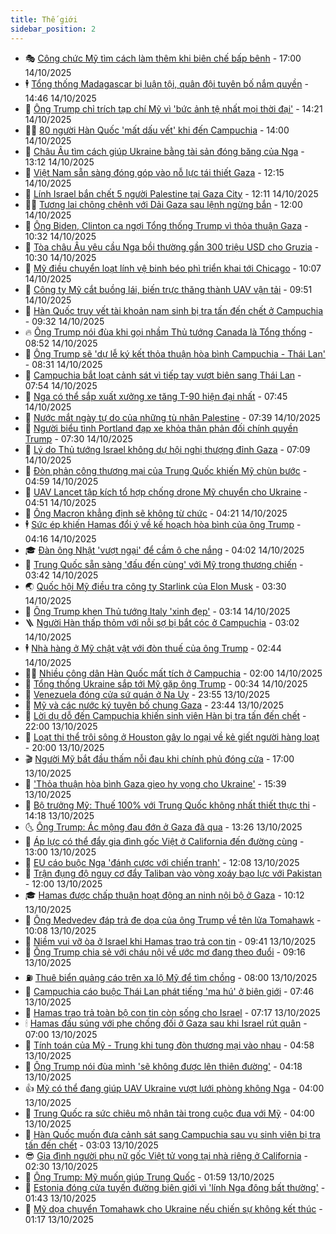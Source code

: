 ```yaml
---
title: Thế giới
sidebar_position: 2
---
```


<!-- vnexpress-the-gioi:START -->
- 🎭 [Công chức Mỹ tìm cách làm thêm khi biên chế bấp bênh](https://vnexpress.net/cong-chuc-my-tim-cach-lam-them-khi-bien-che-bap-benh-4950977.html) - 17:00 14/10/2025
- 🕴 [Tổng thống Madagascar bị luận tội, quân đội tuyên bố nắm quyền](https://vnexpress.net/tong-thong-madagascar-bi-luan-toi-quan-doi-tuyen-bo-nam-quyen-4951413.html) - 14:46 14/10/2025
- 🤭 [Ông Trump chỉ trích tạp chí Mỹ vì &#39;bức ảnh tệ nhất mọi thời đại&#39;](https://vnexpress.net/ong-trump-chi-trich-tap-chi-my-vi-buc-anh-te-nhat-moi-thoi-dai-4951392.html) - 14:21 14/10/2025
- 🧑‍💻 [80 người Hàn Quốc &#39;mất dấu vết&#39; khi đến Campuchia](https://vnexpress.net/80-nguoi-han-quoc-mat-dau-vet-khi-den-campuchia-4951334.html) - 14:00 14/10/2025
- 🦏 [Châu Âu tìm cách giúp Ukraine bằng tài sản đóng băng của Nga](https://vnexpress.net/chau-au-tim-cach-giup-ukraine-bang-tai-san-dong-bang-cua-nga-4946498.html) - 13:12 14/10/2025
- 🦒 [Việt Nam sẵn sàng đóng góp vào nỗ lực tái thiết Gaza](https://vnexpress.net/viet-nam-san-sang-dong-gop-vao-no-luc-tai-thiet-gaza-4951385.html) - 12:15 14/10/2025
- 🌈 [Lính Israel bắn chết 5 người Palestine tại Gaza City](https://vnexpress.net/linh-israel-ban-chet-5-nguoi-palestine-tai-gaza-city-4951375.html) - 12:11 14/10/2025
- 🧑‍🏫 [Tương lai chông chênh với Dải Gaza sau lệnh ngừng bắn](https://vnexpress.net/tuong-lai-chong-chenh-voi-dai-gaza-sau-lenh-ngung-ban-4950972.html) - 12:00 14/10/2025
- 🐲 [Ông Biden, Clinton ca ngợi Tổng thống Trump vì thỏa thuận Gaza](https://vnexpress.net/ong-biden-clinton-ca-ngoi-tong-thong-trump-vi-thoa-thuan-gaza-4951246.html) - 10:32 14/10/2025
- 🦒 [Tòa châu Âu yêu cầu Nga bồi thường gần 300 triệu USD cho Gruzia](https://vnexpress.net/toa-chau-au-yeu-cau-nga-boi-thuong-gan-300-trieu-usd-cho-gruzia-4951308.html) - 10:30 14/10/2025
- 🐻 [Mỹ điều chuyển loạt lính vệ binh béo phì triển khai tới Chicago](https://vnexpress.net/my-dieu-chuyen-loat-linh-ve-binh-beo-phi-trien-khai-toi-chicago-4951329.html) - 10:07 14/10/2025
- 🚀 [Công ty Mỹ cắt buồng lái, biến trực thăng thành UAV vận tải](https://vnexpress.net/cong-ty-my-cat-buong-lai-bien-truc-thang-thanh-uav-van-tai-4951236.html) - 09:51 14/10/2025
- 🥰 [Hàn Quốc truy vết tài khoản nam sinh bị tra tấn đến chết ở Campuchia](https://vnexpress.net/han-quoc-truy-vet-tai-khoan-nam-sinh-bi-tra-tan-den-chet-o-campuchia-4951228.html) - 09:32 14/10/2025
- 🔥 [Ông Trump nói đùa khi gọi nhầm Thủ tướng Canada là Tổng thống](https://vnexpress.net/ong-trump-noi-dua-khi-goi-nham-thu-tuong-canada-la-tong-thong-4951250.html) - 08:52 14/10/2025
- 🥳 [Ông Trump sẽ &#39;dự lễ ký kết thỏa thuận hòa bình Campuchia - Thái Lan&#39;](https://vnexpress.net/ong-trump-se-du-le-ky-ket-thoa-thuan-hoa-binh-campuchia-thai-lan-4951186.html) - 08:31 14/10/2025
- 💼 [Campuchia bắt loạt cảnh sát vì tiếp tay vượt biên sang Thái Lan](https://vnexpress.net/campuchia-bat-loat-canh-sat-vi-tiep-tay-vuot-bien-sang-thai-lan-4951117.html) - 07:54 14/10/2025
- 🤡 [Nga có thể sắp xuất xưởng xe tăng T-90 hiện đại nhất](https://vnexpress.net/nga-co-the-sap-xuat-xuong-xe-tang-t-90-hien-dai-nhat-4951122.html) - 07:45 14/10/2025
- 🌁 [Nước mắt ngày tự do của những tù nhân Palestine](https://vnexpress.net/nuoc-mat-ngay-tu-do-cua-nhung-tu-nhan-palestine-4951094.html) - 07:39 14/10/2025
- 🤩 [Người biểu tình Portland đạp xe khỏa thân phản đối chính quyền Trump](https://vnexpress.net/nguoi-bieu-tinh-portland-dap-xe-khoa-than-phan-doi-chinh-quyen-trump-4951152.html) - 07:30 14/10/2025
- 🎉 [Lý do Thủ tướng Israel không dự hội nghị thượng đỉnh Gaza](https://vnexpress.net/ly-do-thu-tuong-israel-khong-du-hoi-nghi-thuong-dinh-gaza-4951153.html) - 07:09 14/10/2025
- 🎉 [Đòn phản công thương mại của Trung Quốc khiến Mỹ chùn bước](https://vnexpress.net/don-phan-cong-thuong-mai-cua-trung-quoc-khien-my-chun-buoc-4950934.html) - 04:59 14/10/2025
- 🌁 [UAV Lancet tập kích tổ hợp chống drone Mỹ chuyển cho Ukraine](https://vnexpress.net/uav-lancet-tap-kich-to-hop-chong-drone-my-chuyen-cho-ukraine-4951073.html) - 04:51 14/10/2025
- 🌊 [Ông Macron khẳng định sẽ không từ chức](https://vnexpress.net/ong-macron-khang-dinh-se-khong-tu-chuc-4951045.html) - 04:21 14/10/2025
- 🕴 [Sức ép khiến Hamas đổi ý về kế hoạch hòa bình của ông Trump](https://vnexpress.net/suc-ep-khien-hamas-doi-y-ve-ke-hoach-hoa-binh-cua-ong-trump-4950835.html) - 04:16 14/10/2025
- 🎓 [Đàn ông Nhật &#39;vượt ngại&#39; để cầm ô che nắng](https://vnexpress.net/dan-ong-nhat-vuot-ngai-de-cam-o-che-nang-4951083.html) - 04:02 14/10/2025
- 🦩 [Trung Quốc sẵn sàng &#39;đấu đến cùng&#39; với Mỹ trong thương chiến](https://vnexpress.net/trung-quoc-san-sang-dau-den-cung-voi-my-trong-thuong-chien-4951065.html) - 03:42 14/10/2025
- 🌏 [Quốc hội Mỹ điều tra công ty Starlink của Elon Musk](https://vnexpress.net/quoc-hoi-my-dieu-tra-cong-ty-starlink-cua-elon-musk-4951011.html) - 03:30 14/10/2025
- 🌋 [Ông Trump khen Thủ tướng Italy &#39;xinh đẹp&#39;](https://vnexpress.net/ong-trump-khen-thu-tuong-italy-xinh-dep-4950956.html) - 03:14 14/10/2025
- 🪜 [Người Hàn thấp thỏm với nỗi sợ bị bắt cóc ở Campuchia](https://vnexpress.net/nguoi-han-thap-thom-voi-noi-so-bi-bat-coc-o-campuchia-4951012.html) - 03:02 14/10/2025
- 🕴 [Nhà hàng ở Mỹ chật vật với đòn thuế của ông Trump](https://vnexpress.net/nha-hang-o-my-chat-vat-voi-don-thue-cua-ong-trump-4950995.html) - 02:44 14/10/2025
- 🧑‍🏫 [Nhiều công dân Hàn Quốc mất tích ở Campuchia](https://vnexpress.net/nhieu-cong-dan-han-quoc-mat-tich-o-campuchia-4950981.html) - 02:00 14/10/2025
- 🌮 [Tổng thống Ukraine sắp tới Mỹ gặp ông Trump](https://vnexpress.net/tong-thong-ukraine-sap-toi-my-gap-ong-trump-4950961.html) - 00:34 14/10/2025
- 🚦 [Venezuela đóng cửa sứ quán ở Na Uy](https://vnexpress.net/venezuela-dong-cua-su-quan-o-na-uy-4950953.html) - 23:55 13/10/2025
- 💫 [Mỹ và các nước ký tuyên bố chung Gaza](https://vnexpress.net/my-va-cac-nuoc-ky-tuyen-bo-chung-gaza-4950946.html) - 23:44 13/10/2025
- 🤡 [Lời dụ dỗ đến Campuchia khiến sinh viên Hàn bị tra tấn đến chết](https://vnexpress.net/loi-du-do-den-campuchia-khien-sinh-vien-han-bi-tra-tan-den-chet-4950770.html) - 22:00 13/10/2025
- 🦣 [Loạt thi thể trôi sông ở Houston gây lo ngại về kẻ giết người hàng loạt](https://vnexpress.net/loat-thi-the-troi-song-o-houston-gay-lo-ngai-ve-ke-giet-nguoi-hang-loat-4950897.html) - 20:00 13/10/2025
- 🎬 [Người Mỹ bắt đầu thấm nỗi đau khi chính phủ đóng cửa](https://vnexpress.net/nguoi-my-bat-dau-tham-noi-dau-khi-chinh-phu-dong-cua-4950481.html) - 17:00 13/10/2025
- 🎉 [&#39;Thỏa thuận hòa bình Gaza gieo hy vọng cho Ukraine&#39;](https://vnexpress.net/thoa-thuan-hoa-binh-gaza-gieo-hy-vong-cho-ukraine-4950909.html) - 15:39 13/10/2025
- 🎡 [Bộ trưởng Mỹ: Thuế 100% với Trung Quốc không nhất thiết thực thi](https://vnexpress.net/bo-truong-my-thue-100-voi-trung-quoc-khong-nhat-thiet-thuc-thi-4950902.html) - 14:18 13/10/2025
- 🌜 [Ông Trump: Ác mộng đau đớn ở Gaza đã qua](https://vnexpress.net/ong-trump-ac-mong-dau-don-o-gaza-da-qua-4950893.html) - 13:26 13/10/2025
- 🎡 [Áp lực có thể đẩy gia đình gốc Việt ở California đến đường cùng](https://vnexpress.net/ap-luc-co-the-day-gia-dinh-goc-viet-o-california-den-duong-cung-4950745.html) - 13:00 13/10/2025
- 🤗 [EU cáo buộc Nga &#39;đánh cược với chiến tranh&#39;](https://vnexpress.net/eu-cao-buoc-nga-danh-cuoc-voi-chien-tranh-4950879.html) - 12:08 13/10/2025
- 🦩 [Trận đụng độ nguy cơ đẩy Taliban vào vòng xoáy bạo lực với Pakistan](https://vnexpress.net/tran-dung-do-nguy-co-day-taliban-vao-vong-xoay-bao-luc-voi-pakistan-4950494.html) - 12:00 13/10/2025
- 🎓 [Hamas được chấp thuận hoạt động an ninh nội bộ ở Gaza](https://vnexpress.net/hamas-duoc-chap-thuan-hoat-dong-an-ninh-noi-bo-o-gaza-4950814.html) - 10:12 13/10/2025
- 🌁 [Ông Medvedev đáp trả đe dọa của ông Trump về tên lửa Tomahawk](https://vnexpress.net/ong-medvedev-dap-tra-de-doa-cua-ong-trump-ve-ten-lua-tomahawk-4950803.html) - 10:08 13/10/2025
- 🤩 [Niềm vui vỡ òa ở Israel khi Hamas trao trả con tin](https://vnexpress.net/niem-vui-vo-oa-o-israel-khi-hamas-trao-tra-con-tin-4950773.html) - 09:41 13/10/2025
- 👹 [Ông Trump chia sẻ với cháu nội về ước mơ đang theo đuổi](https://vnexpress.net/ong-trump-chia-se-voi-chau-noi-ve-uoc-mo-dang-theo-duoi-4950647.html) - 09:16 13/10/2025
- ⛽️ [Thuê biển quảng cáo trên xa lộ Mỹ để tìm chồng](https://vnexpress.net/thue-bien-quang-cao-tren-xa-lo-my-de-tim-chong-4950621.html) - 08:00 13/10/2025
- 🚀 [Campuchia cáo buộc Thái Lan phát tiếng &#39;ma hú&#39; ở biên giới](https://vnexpress.net/campuchia-cao-buoc-thai-lan-phat-tieng-ma-hu-o-bien-gioi-4950605.html) - 07:46 13/10/2025
- 🎡 [Hamas trao trả toàn bộ con tin còn sống cho Israel](https://vnexpress.net/hamas-trao-tra-toan-bo-con-tin-con-song-cho-israel-4950732.html) - 07:17 13/10/2025
- 🕯 [Hamas đấu súng với phe chống đối ở Gaza sau khi Israel rút quân](https://vnexpress.net/hamas-dau-sung-voi-phe-chong-doi-o-gaza-sau-khi-israel-rut-quan-4950594.html) - 07:00 13/10/2025
- 🐻 [Tính toán của Mỹ - Trung khi tung đòn thương mại vào nhau](https://vnexpress.net/tinh-toan-cua-my-trung-khi-tung-don-thuong-mai-vao-nhau-4950495.html) - 04:58 13/10/2025
- 🚦 [Ông Trump nói đùa mình &#39;sẽ không được lên thiên đường&#39;](https://vnexpress.net/ong-trump-noi-dua-minh-se-khong-duoc-len-thien-duong-4950517.html) - 04:18 13/10/2025
- 👍 [Mỹ có thể đang giúp UAV Ukraine vượt lưới phòng không Nga](https://vnexpress.net/my-co-the-dang-giup-uav-ukraine-vuot-luoi-phong-khong-nga-4950496.html) - 04:00 13/10/2025
- 🚀 [Trung Quốc ra sức chiêu mộ nhân tài trong cuộc đua với Mỹ](https://vnexpress.net/trung-quoc-ra-suc-chieu-mo-nhan-tai-trong-cuoc-dua-voi-my-4945267.html) - 04:00 13/10/2025
- 🌮 [Hàn Quốc muốn đưa cảnh sát sang Campuchia sau vụ sinh viên bị tra tấn đến chết](https://vnexpress.net/han-quoc-muon-dua-canh-sat-sang-campuchia-sau-vu-sinh-vien-bi-tra-tan-den-chet-4950528.html) - 03:03 13/10/2025
- 😎 [Gia đình người phụ nữ gốc Việt tử vong tại nhà riêng ở California](https://vnexpress.net/gia-dinh-nguoi-phu-nu-goc-viet-tu-vong-tai-nha-rieng-o-california-4950521.html) - 02:30 13/10/2025
- 🐲 [Ông Trump: Mỹ muốn giúp Trung Quốc](https://vnexpress.net/ong-trump-my-muon-giup-trung-quoc-4950493.html) - 01:59 13/10/2025
- 💫 [Estonia đóng cửa tuyến đường biên giới vì &#39;lính Nga đông bất thường&#39;](https://vnexpress.net/estonia-dong-cua-tuyen-duong-bien-gioi-vi-linh-nga-dong-bat-thuong-4950491.html) - 01:43 13/10/2025
- 👀 [Mỹ dọa chuyển Tomahawk cho Ukraine nếu chiến sự không kết thúc](https://vnexpress.net/my-doa-chuyen-tomahawk-cho-ukraine-neu-chien-su-khong-ket-thuc-4950478.html) - 01:17 13/10/2025<!-- vnexpress-the-gioi:END -->